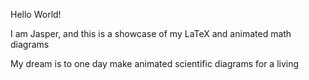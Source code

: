 Hello World!

I am Jasper, and this is a showcase of my LaTeX and animated math diagrams

My dream is to one day make animated scientific diagrams for a living
